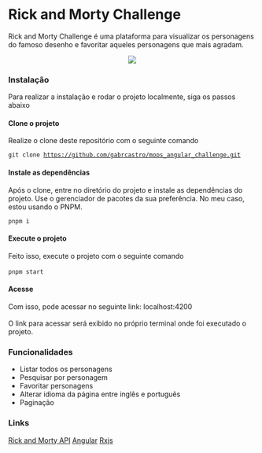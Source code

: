 # Rick and Morty Challenge

Rick and Morty Challenge é uma plataforma para visualizar os personagens do famoso desenho e favoritar aqueles personagens que mais agradam.

<center><img src="/" /></center>

### Instalação

Para realizar a instalação e rodar o projeto localmente, siga os passos abaixo

#### Clone o projeto

Realize o clone deste repositório com o seguinte comando <br>

<code>git clone https://github.com/gabrcastro/mops_angular_challenge.git</code>

#### Instale as dependências

Após o clone, entre no diretório do projeto e instale as dependências do projeto. Use o gerenciador de pacotes da sua preferência. 
No meu caso, estou usando o PNPM. <br>

<code>pnpm i</code>

#### Execute o projeto

Feito isso, execute o projeto com o seguinte comando <br><br>
<code>pnpm start</code>

#### Acesse

Com isso, pode acessar no seguinte link: localhost:4200 <br><br>
O link para acessar será exibido no próprio terminal onde foi executado o projeto.


### Funcionalidades

 - Listar todos os personagens
 - Pesquisar por personagem
 - Favoritar personagens
 - Alterar idioma da página entre inglês e português
 - Paginação

### Links 

[Rick and Morty API](https://rickandmortyapi.com/documentation/#introduction)
[Angular](https://angular.dev/)
[Rxjs](https://rxjs.dev/)


